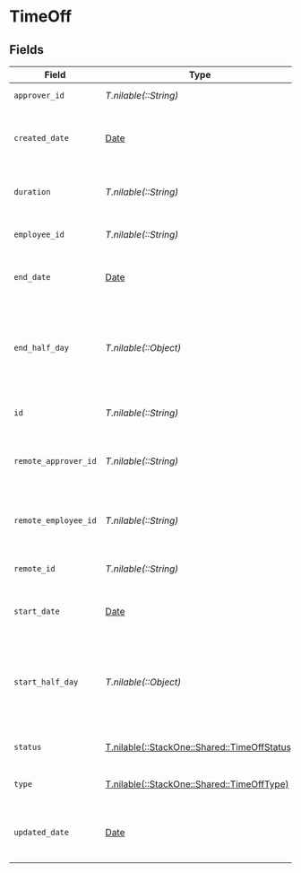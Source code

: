 # TimeOff


## Fields

| Field                                                                                | Type                                                                                 | Required                                                                             | Description                                                                          | Example                                                                              |
| ------------------------------------------------------------------------------------ | ------------------------------------------------------------------------------------ | ------------------------------------------------------------------------------------ | ------------------------------------------------------------------------------------ | ------------------------------------------------------------------------------------ |
| `approver_id`                                                                        | *T.nilable(::String)*                                                                | :heavy_minus_sign:                                                                   | The approver ID                                                                      | 1687-4                                                                               |
| `created_date`                                                                       | [Date](https://ruby-doc.org/stdlib-2.6.1/libdoc/date/rdoc/Date.html)                 | :heavy_minus_sign:                                                                   | The created date of the time off request                                             | 2021-01-01T01:01:01.000Z                                                             |
| `duration`                                                                           | *T.nilable(::String)*                                                                | :heavy_minus_sign:                                                                   | The duration of the time off request                                                 | P3Y6M4DT12H30M5S                                                                     |
| `employee_id`                                                                        | *T.nilable(::String)*                                                                | :heavy_minus_sign:                                                                   | The employee ID                                                                      | 1687-3                                                                               |
| `end_date`                                                                           | [Date](https://ruby-doc.org/stdlib-2.6.1/libdoc/date/rdoc/Date.html)                 | :heavy_minus_sign:                                                                   | The end date of the time off request                                                 | 2021-01-01T01:01:01.000Z                                                             |
| `end_half_day`                                                                       | *T.nilable(::Object)*                                                                | :heavy_minus_sign:                                                                   | True if the end of the time off request ends half way through the day                | true                                                                                 |
| `id`                                                                                 | *T.nilable(::String)*                                                                | :heavy_minus_sign:                                                                   | Unique identifier                                                                    | 8187e5da-dc77-475e-9949-af0f1fa4e4e3                                                 |
| `remote_approver_id`                                                                 | *T.nilable(::String)*                                                                | :heavy_minus_sign:                                                                   | Provider's unique identifier of the approver                                         | e3cb75bf-aa84-466e-a6c1-b8322b257a48                                                 |
| `remote_employee_id`                                                                 | *T.nilable(::String)*                                                                | :heavy_minus_sign:                                                                   | Provider's unique identifier of the employee                                         | e3cb75bf-aa84-466e-a6c1-b8322b257a48                                                 |
| `remote_id`                                                                          | *T.nilable(::String)*                                                                | :heavy_minus_sign:                                                                   | Provider's unique identifier                                                         | 8187e5da-dc77-475e-9949-af0f1fa4e4e3                                                 |
| `start_date`                                                                         | [Date](https://ruby-doc.org/stdlib-2.6.1/libdoc/date/rdoc/Date.html)                 | :heavy_minus_sign:                                                                   | The start date of the time off request                                               | 2021-01-01T01:01:01.000Z                                                             |
| `start_half_day`                                                                     | *T.nilable(::Object)*                                                                | :heavy_minus_sign:                                                                   | True if the start of the time off request begins half way through the day            | true                                                                                 |
| `status`                                                                             | [T.nilable(::StackOne::Shared::TimeOffStatus)](../../models/shared/timeoffstatus.md) | :heavy_minus_sign:                                                                   | The status of the time off request                                                   |                                                                                      |
| `type`                                                                               | [T.nilable(::StackOne::Shared::TimeOffType)](../../models/shared/timeofftype.md)     | :heavy_minus_sign:                                                                   | The type of the time off request                                                     |                                                                                      |
| `updated_date`                                                                       | [Date](https://ruby-doc.org/stdlib-2.6.1/libdoc/date/rdoc/Date.html)                 | :heavy_minus_sign:                                                                   | The updated date of the time off request                                             | 2021-01-01T01:01:01.000Z                                                             |